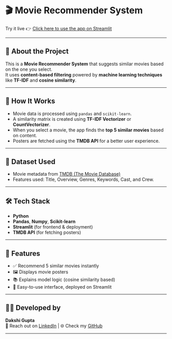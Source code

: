 # 🎬 Movie Recommender System

Try it live 👉 [Click here to use the app on Streamlit](https://movie-recommender-dckb5ezvq8n35sejsrayzx.streamlit.app/)

---

## 📌 About the Project

This is a **Movie Recommender System** that suggests similar movies based on the one you select.  
It uses **content-based filtering** powered by **machine learning techniques** like **TF-IDF** and **cosine similarity**.

---

## 🧠 How It Works

- Movie data is processed using `pandas` and `scikit-learn`.
- A similarity matrix is created using **TF-IDF Vectorizer** or **CountVectorizer**.
- When you select a movie, the app finds the **top 5 similar movies** based on content.
- Posters are fetched using the **TMDB API** for a better user experience.

---

## 📁 Dataset Used

- Movie metadata from [TMDB (The Movie Database)](https://www.themoviedb.org/)
- Features used: Title, Overview, Genres, Keywords, Cast, and Crew.

---

## 🛠️ Tech Stack

- **Python**
- **Pandas**, **Numpy**, **Scikit-learn**
- **Streamlit** (for frontend & deployment)
- **TMDB API** (for fetching posters)

---

## 🚀 Features

- ✅ Recommend 5 similar movies instantly
- 🖼️ Displays movie posters
- 📚 Explains model logic (cosine similarity based)
- 📱 Easy-to-use interface, deployed on Streamlit

---

## 🙋‍♂️ Developed by

**Dakshi Gupta**  
📧 Reach out on [LinkedIn](https://linkedin.com) | 🌐 Check my [GitHub](https://github.com)

---

